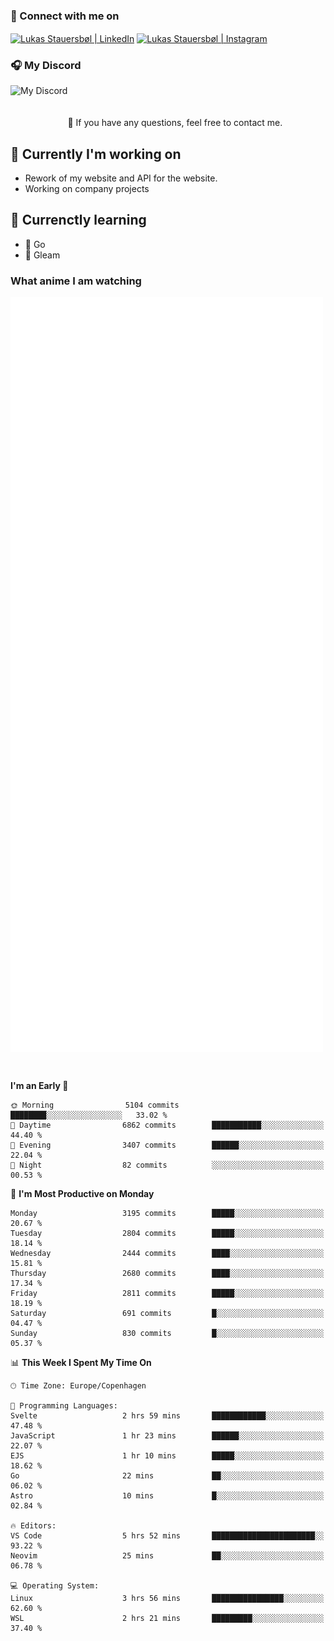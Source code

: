 ### 🔗 Connect with me on
<a href="https://www.instagram.com/lukas_stauersbol" target="_blank"><img align="center" src="https://raw.githubusercontent.com/stauersbol/stauersbol/main/images/instagram.svg" alt="Lukas Stauersbøl | LinkedIn" width="30px"/></a>
<a href="https://www.linkedin.com/in/lukas-stauersbol/" target="_blank"><img align="center" src="https://raw.githubusercontent.com/stauersbol/stauersbol/main/images/linkedin.svg" alt="Lukas Stauersbøl | Instagram" width="30px"/></a>

<p align="center">
 <h3>🎧 My Discord</h3>
 <img align="left" height="55px" src="https://discord.c99.nl/widget/theme-2/147806323323568128.png" alt="My Discord" />
</p>

<br/>
<br/>
<br/>
💬 If you have any questions, feel free to contact me.

## 🔭 Currently I'm working on
- Rework of my website and API for the website.
- Working on company projects
 
## 🌱 Currenctly learning
- 💙 Go
- 💜 Gleam

### What anime I am watching
<a href="https://anilist.co/user/slashiy/" align="center"><img align="center" width="500px" src="metrics.plugin.personal.anilist.svg" /></a>

<br/>

<!--START_SECTION:waka-->
**I'm an Early 🐤** 

```text
🌞 Morning                5104 commits        ████████░░░░░░░░░░░░░░░░░   33.02 % 
🌆 Daytime                6862 commits        ███████████░░░░░░░░░░░░░░   44.40 % 
🌃 Evening                3407 commits        ██████░░░░░░░░░░░░░░░░░░░   22.04 % 
🌙 Night                  82 commits          ░░░░░░░░░░░░░░░░░░░░░░░░░   00.53 % 
```
📅 **I'm Most Productive on Monday** 

```text
Monday                   3195 commits        █████░░░░░░░░░░░░░░░░░░░░   20.67 % 
Tuesday                  2804 commits        █████░░░░░░░░░░░░░░░░░░░░   18.14 % 
Wednesday                2444 commits        ████░░░░░░░░░░░░░░░░░░░░░   15.81 % 
Thursday                 2680 commits        ████░░░░░░░░░░░░░░░░░░░░░   17.34 % 
Friday                   2811 commits        █████░░░░░░░░░░░░░░░░░░░░   18.19 % 
Saturday                 691 commits         █░░░░░░░░░░░░░░░░░░░░░░░░   04.47 % 
Sunday                   830 commits         █░░░░░░░░░░░░░░░░░░░░░░░░   05.37 % 
```


📊 **This Week I Spent My Time On** 

```text
🕑︎ Time Zone: Europe/Copenhagen

💬 Programming Languages: 
Svelte                   2 hrs 59 mins       ████████████░░░░░░░░░░░░░   47.48 % 
JavaScript               1 hr 23 mins        ██████░░░░░░░░░░░░░░░░░░░   22.07 % 
EJS                      1 hr 10 mins        █████░░░░░░░░░░░░░░░░░░░░   18.62 % 
Go                       22 mins             ██░░░░░░░░░░░░░░░░░░░░░░░   06.02 % 
Astro                    10 mins             █░░░░░░░░░░░░░░░░░░░░░░░░   02.84 % 

🔥 Editors: 
VS Code                  5 hrs 52 mins       ███████████████████████░░   93.22 % 
Neovim                   25 mins             ██░░░░░░░░░░░░░░░░░░░░░░░   06.78 % 

💻 Operating System: 
Linux                    3 hrs 56 mins       ████████████████░░░░░░░░░   62.60 % 
WSL                      2 hrs 21 mins       █████████░░░░░░░░░░░░░░░░   37.40 % 
```


<!--END_SECTION:waka-->
